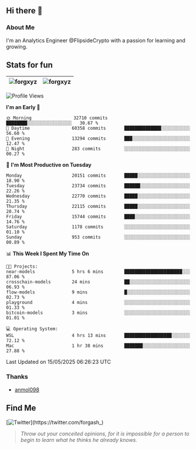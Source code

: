 ## Hi there 👋

### About Me

I'm an Analytics Engineer @FlipsideCrypto with a passion for learning and growing.
  
## Stats for fun

| <img align="center" src="https://github-readme-streak-stats.herokuapp.com/?user=forgxyz&theme=tokyonight" alt="forgxyz" /> | <img align="center" src="https://github-readme-stats.vercel.app/api?username=forgxyz&theme=tokyonight&show_icons=true" alt="forgxyz" /> |
| ------------- |------------- |


<!--START_SECTION:waka-->
![Profile Views](http://img.shields.io/badge/Profile%20Views-0-blue)

**I'm an Early 🐤** 

```text
🌞 Morning                32710 commits       ████████░░░░░░░░░░░░░░░░░   30.67 % 
🌆 Daytime                60358 commits       ██████████████░░░░░░░░░░░   56.60 % 
🌃 Evening                13294 commits       ███░░░░░░░░░░░░░░░░░░░░░░   12.47 % 
🌙 Night                  283 commits         ░░░░░░░░░░░░░░░░░░░░░░░░░   00.27 % 
```
📅 **I'm Most Productive on Tuesday** 

```text
Monday                   20151 commits       █████░░░░░░░░░░░░░░░░░░░░   18.90 % 
Tuesday                  23734 commits       ██████░░░░░░░░░░░░░░░░░░░   22.26 % 
Wednesday                22770 commits       █████░░░░░░░░░░░░░░░░░░░░   21.35 % 
Thursday                 22115 commits       █████░░░░░░░░░░░░░░░░░░░░   20.74 % 
Friday                   15744 commits       ████░░░░░░░░░░░░░░░░░░░░░   14.76 % 
Saturday                 1178 commits        ░░░░░░░░░░░░░░░░░░░░░░░░░   01.10 % 
Sunday                   953 commits         ░░░░░░░░░░░░░░░░░░░░░░░░░   00.89 % 
```


📊 **This Week I Spent My Time On** 

```text
🐱‍💻 Projects: 
near-models              5 hrs 6 mins        ██████████████████████░░░   87.06 % 
crosschain-models        24 mins             ██░░░░░░░░░░░░░░░░░░░░░░░   06.93 % 
flow-models              9 mins              █░░░░░░░░░░░░░░░░░░░░░░░░   02.73 % 
playground               4 mins              ░░░░░░░░░░░░░░░░░░░░░░░░░   01.33 % 
bitcoin-models           3 mins              ░░░░░░░░░░░░░░░░░░░░░░░░░   01.01 % 

💻 Operating System: 
WSL                      4 hrs 13 mins       ██████████████████░░░░░░░   72.12 % 
Mac                      1 hr 38 mins        ███████░░░░░░░░░░░░░░░░░░   27.88 % 
```


 Last Updated on 15/05/2025 06:26:23 UTC
<!--END_SECTION:waka-->

### Thanks
 - [anmol098](https://github.com/anmol098/waka-readme-stats/)
  
## Find Me
[![Twitter](https://img.shields.io/twitter/url/https/twitter.com/forgash_.svg?style=social&label=Follow%20%40forgash_)](https://twitter.com/forgash_)


> *Throw out your conceited opinions, for it is impossible for a person to begin to learn what he thinks he already knows.* 
